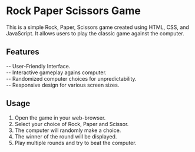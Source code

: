 # Rock Paper Scissors Game
This is a simple Rock, Paper, Scissors game created using HTML, CSS, and JavaScript. It allows users to play the classic game against the computer.

## Features 
-- User-Friendly Interface. <br>
-- Interactive gameplay agains computer. <br>
-- Randomized computer choices for unpredictability. <br>
-- Responsive design for various screen sizes. <br>

## Usage
1. Open the game in your web-browser. <br>
2. Select your choice of Rock, Paper and Scissor. <br>
3. The computer will randomly make a choice. <br>
4. The winner of the round will be displayed. <br>
5. Play multiple rounds and try to beat the computer.
